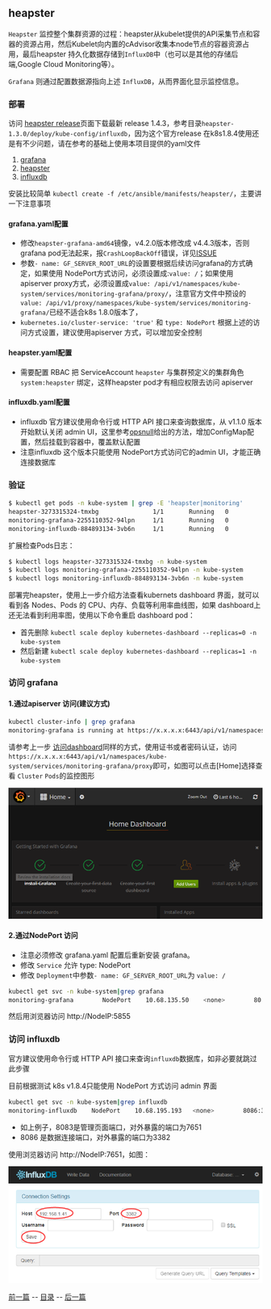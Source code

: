 ## heapster

`Heapster` 监控整个集群资源的过程：heapster从kubelet提供的API采集节点和容器的资源占用，然后Kubelet向内置的cAdvisor收集本node节点的容器资源占用，最后heapster 持久化数据存储到`InfluxDB`中（也可以是其他的存储后端,Google Cloud Monitoring等）。

`Grafana` 则通过配置数据源指向上述 `InfluxDB`，从而界面化显示监控信息。

### 部署

访问 [heapster release](https://github.com/kubernetes/heapster)页面下载最新 release 1.4.3，参考目录`heapster-1.3.0/deploy/kube-config/influxdb`，因为这个官方release 在k8s1.8.4使用还是有不少问题，请在参考的基础上使用本项目提供的yaml文件

1. [grafana](../../manifests/heapster/grafana.yaml)
1. [heapster](../../manifests/heapster/heapster.yaml)
1. [influxdb](../../manifests/heapster/influxdb.yaml)

安装比较简单 `kubectl create -f /etc/ansible/manifests/heapster/`，主要讲一下注意事项

#### grafana.yaml配置

+ 修改`heapster-grafana-amd64`镜像，v4.2.0版本修改成 v4.4.3版本，否则 grafana pod无法起来，报`CrashLoopBackOff`错误，详见[ISSUE](https://github.com/kubernetes/heapster/issues/1806)
+ 参数`- name: GF_SERVER_ROOT_URL`的设置要根据后续访问grafana的方式确定，如果使用 NodePort方式访问，必须设置成:`value: /`；如果使用apiserver proxy方式，必须设置成`value: /api/v1/namespaces/kube-system/services/monitoring-grafana/proxy/`，注意官方文件中预设的`value: /api/v1/proxy/namespaces/kube-system/services/monitoring-grafana/`已经不适合k8s 1.8.0版本了，
+ `kubernetes.io/cluster-service: 'true'` 和 `type: NodePort` 根据上述的访问方式设置，建议使用apiserver 方式，可以增加安全控制

#### heapster.yaml配置

+ 需要配置 RBAC 把 ServiceAccount `heapster` 与集群预定义的集群角色 `system:heapster` 绑定，这样heapster pod才有相应权限去访问 apiserver

#### influxdb.yaml配置

+ influxdb 官方建议使用命令行或 HTTP API 接口来查询数据库，从 v1.1.0 版本开始默认关闭 admin UI，这里参考[opsnull](https://github.com/opsnull/follow-me-install-kubernetes-cluster/blob/master/10-%E9%83%A8%E7%BD%B2Heapster%E6%8F%92%E4%BB%B6.md)给出的方法，增加ConfigMap配置，然后挂载到容器中，覆盖默认配置
+ 注意influxdb 这个版本只能使用 NodePort方式访问它的admin UI，才能正确连接数据库

### 验证

``` bash
$ kubectl get pods -n kube-system | grep -E 'heapster|monitoring'
heapster-3273315324-tmxbg               1/1       Running   0          11m
monitoring-grafana-2255110352-94lpn     1/1       Running   0          11m
monitoring-influxdb-884893134-3vb6n     1/1       Running   0          11m
```
扩展检查Pods日志：
``` bash
$ kubectl logs heapster-3273315324-tmxbg -n kube-system
$ kubectl logs monitoring-grafana-2255110352-94lpn -n kube-system
$ kubectl logs monitoring-influxdb-884893134-3vb6n -n kube-system
```
部署完heapster，使用上一步介绍方法查看kubernets dashboard 界面，就可以看到各 Nodes、Pods 的 CPU、内存、负载等利用率曲线图，如果 dashboard上还无法看到利用率图，使用以下命令重启 dashboard pod：
+ 首先删除 `kubectl scale deploy kubernetes-dashboard --replicas=0 -n kube-system`
+ 然后新建 `kubectl scale deploy kubernetes-dashboard --replicas=1 -n kube-system`

### 访问 grafana

#### 1.通过apiserver 访问(建议方式)

``` bash
kubectl cluster-info | grep grafana
monitoring-grafana is running at https://x.x.x.x:6443/api/v1/namespaces/kube-system/services/monitoring-grafana/proxy
```
请参考上一步 [访问dashboard](dashboard.md)同样的方式，使用证书或者密码认证，访问`https://x.x.x.x:6443/api/v1/namespaces/kube-system/services/monitoring-grafana/proxy`即可，如图可以点击[Home]选择查看 `Cluster` `Pods`的监控图形

![grafana](../../pics/grafana.png)

#### 2.通过NodePort 访问

+ 注意必须修改 grafana.yaml 配置后重新安装 grafana。
+ 修改 `Service` 允许 type: NodePort
+ 修改 `Deployment`中参数`- name: GF_SERVER_ROOT_URL`为 `value: /`

``` bash
kubectl get svc -n kube-system|grep grafana
monitoring-grafana        NodePort    10.68.135.50    <none>        80:5855/TCP		11m
```
然后用浏览器访问 http://NodeIP:5855 

### 访问 influxdb

官方建议使用命令行或 HTTP API 接口来查询`influxdb`数据库，如非必要就跳过此步骤

目前根据测试 k8s v1.8.4只能使用 NodePort 方式访问 admin 界面

``` bash
kubectl get svc -n kube-system|grep influxdb
monitoring-influxdb    NodePort    10.68.195.193   <none>        8086:3382/TCP,8083:7651/TCP   12h
```
+ 如上例子，8083是管理页面端口，对外暴露的端口为7651
+ 8086 是数据连接端口，对外暴露的端口为3382

使用浏览器访问 http://NodeIP:7651，如图：

![influxdb](../../pics/influxdb.png)


[前一篇](dashboard.md) -- [目录](index.md) -- [后一篇](ingress.md)
